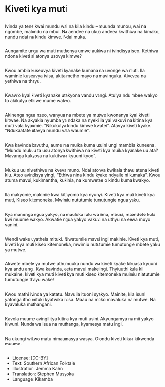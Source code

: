 # Kiveti kya muti

##
Ivinda ya tene kwai mundu wai na kila kindu – muunda munou, wai na ngombe, malondu na
mbui. Na aendee na ukua andeea kwithiwa na kimako, nundu ndai na kindu kimwe. Ndai
muka.


##
Aungamite ungu wa muti muthenya
umwe aukiwa ni ivindisya iseo.
Kethiwa ndona kiveti ai atonya
usovya kimwe?


##
Kwou ambia kuseuvya kiveti
kyanake kumana na uvonge wa
muti.
Ila waminie kuseuvya ivisa, akita
metho mayo na mavinguka.
Aivevea na yethiwa na thayu.


##
Kwaw’o kyai kiveti kyanake
utakyona vandu vangi.
Atulya ndu mbee wakyo to akikulya
ethiwe mume wakyo.


##
Akinenga ngua nzeo, wanyua na
mbete ya mutwe kwonanya kyai
kiveti kitwae. Na akyakia nyumba
ya ndaka na nyeki ila yai vakuvi na
kitina kya muti vala kyaumie.
“Nikukulya kindu kimwe kwatei”.
Atavya kiveti kyake.
“Ndukaatate utavya mundu vala
waumie”.


##
Kwa kavinda kavuthu, aume ma
muika kuma utuini ungi mambiia
kuneena. “Mundu mukuu ta usu
atonya kwithiwa na kiveti kya muika
kyanake uu ata? Mavanga kukyosa
na kukitwaa kyuuni kyoo”.


##
Mukuu uu niwethiwe na kyeva
muno.
Ndai atonya kwikala thayu atena
kiveti kiu.
Ateo avindisya yingi, “Ethiwa nina
kindu kyake ndyaile ni kumaka”.
Kwou atuma mavui, kukimantha,
kukinia, na kumwetee o kindu kuma
kwakyo.


##
Ila makyonie, makiniie kwa
kithyomo kya nyunyi.
Kiveti kya muti kiveti kya muti,
Kiseo kitemoneka. Mwimiu
nututumie tumutungie ngua yaku.


##
Kya manenga ngua yakyo, na mauluka iulu wa iima, mbusi, maendete kula kwi muume
wakyo.
Akwatie ngua yakyo vakuvi na uthyu na eewa muyo vanini.


##
Wendi wake uyathela mituki.
Niwatumiie mavui ingi makinie.
Kiveti kya muti, kiveti kya muti
kiseo kitemoneka, mwimiu
nututumie tumutungie mbete yaku
ya mutwe.


##
Akwete mbete ya mutwe
athumuuka nundu wa kiveti kyake
kikuasa kyuuni kya andu angi.
Kwa kavinda, eeta mavui make ingi.
Thyiuuthi kula kii mukaine, kiveti
kya muti kiveti kya muti kiseo
kitemoneka muimiu niatutumie
tumutungie thayu wake!


##
Kwou mathi ivinda ya katatu.
Mavuila ituoni syakyo.
Mainite, kila isuni yatonga itho
mituki kyatwika ivisa. Maau na
moko mavaluka na mutwe. Na
kyavaluka muthangani.


##
Kavola muume avingilitya kitina kya
muti usini.
Akyungamya na mii yakyo kiwuni.
Nundu wa isua na muthanga,
kyamesya matu ingi.


##
Na ukungi wikwo matu nimaumasya
wasya.
Otondu kiveti kikaa kikwenda
muume.


##
* License: [CC-BY]
* Text: Southern African Folktale
* Illustration: Jemma Kahn
* Translation: Stephen Musyoka
* Language: Kikamba
